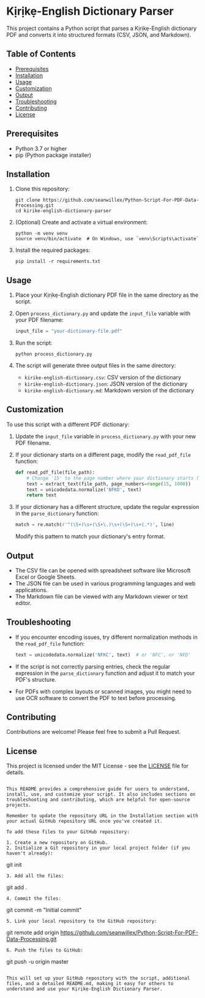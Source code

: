 # Kịrịkẹ-English Dictionary Parser

This project contains a Python script that parses a Kịrịkẹ-English dictionary PDF and converts it into structured formats (CSV, JSON, and Markdown).

## Table of Contents

- [Prerequisites](#prerequisites)
- [Installation](#installation)
- [Usage](#usage)
- [Customization](#customization)
- [Output](#output)
- [Troubleshooting](#troubleshooting)
- [Contributing](#contributing)
- [License](#license)

## Prerequisites

- Python 3.7 or higher
- pip (Python package installer)

## Installation

1. Clone this repository:
   ```
   git clone https://github.com/seanwillex/Python-Script-For-PDF-Data-Processing.git
   cd kirike-english-dictionary-parser
   ```

2. (Optional) Create and activate a virtual environment:
   ```
   python -m venv venv
   source venv/bin/activate  # On Windows, use `venv\Scripts\activate`
   ```

3. Install the required packages:
   ```
   pip install -r requirements.txt
   ```

## Usage

1. Place your Kịrịkẹ-English dictionary PDF file in the same directory as the script.

2. Open `process_dictionary.py` and update the `input_file` variable with your PDF filename:

   ```python
   input_file = "your-dictionary-file.pdf"
   ```

3. Run the script:
   ```
   python process_dictionary.py
   ```

4. The script will generate three output files in the same directory:
   - `kirike-english-dictionary.csv`: CSV version of the dictionary
   - `kirike-english-dictionary.json`: JSON version of the dictionary
   - `kirike-english-dictionary.md`: Markdown version of the dictionary

## Customization

To use this script with a different PDF dictionary:

1. Update the `input_file` variable in `process_dictionary.py` with your new PDF filename.

2. If your dictionary starts on a different page, modify the `read_pdf_file` function:

   ```python
   def read_pdf_file(file_path):
       # Change '15' to the page number where your dictionary starts (0-indexed)
       text = extract_text(file_path, page_numbers=range(15, 1000))
       text = unicodedata.normalize('NFKD', text)
       return text
   ```

3. If your dictionary has a different structure, update the regular expression in the `parse_dictionary` function:

   ```python
   match = re.match(r'^(\S+)\s+(\S+\.)\s+(\S+)\s+(.*)', line)
   ```

   Modify this pattern to match your dictionary's entry format.

## Output

- The CSV file can be opened with spreadsheet software like Microsoft Excel or Google Sheets.
- The JSON file can be used in various programming languages and web applications.
- The Markdown file can be viewed with any Markdown viewer or text editor.

## Troubleshooting

- If you encounter encoding issues, try different normalization methods in the `read_pdf_file` function:
  ```python
  text = unicodedata.normalize('NFKC', text)  # or 'NFC', or 'NFD'
  ```

- If the script is not correctly parsing entries, check the regular expression in the `parse_dictionary` function and adjust it to match your PDF's structure.

- For PDFs with complex layouts or scanned images, you might need to use OCR software to convert the PDF to text before processing.

## Contributing

Contributions are welcome! Please feel free to submit a Pull Request.

## License

This project is licensed under the MIT License - see the [LICENSE](LICENSE) file for details.
```

This README provides a comprehensive guide for users to understand, install, use, and customize your script. It also includes sections on troubleshooting and contributing, which are helpful for open-source projects.

Remember to update the repository URL in the Installation section with your actual GitHub repository URL once you've created it.

To add these files to your GitHub repository:

1. Create a new repository on GitHub.
2. Initialize a Git repository in your local project folder (if you haven't already):
   ```
   git init
   ```
3. Add all the files:
   ```
   git add .
   ```
4. Commit the files:
   ```
   git commit -m "Initial commit"
   ```
5. Link your local repository to the GitHub repository:
   ```
   git remote add origin https://github.com/seanwillex/Python-Script-For-PDF-Data-Processing.git
   ```
6. Push the files to GitHub:
   ```
   git push -u origin master
   ```

This will set up your GitHub repository with the script, additional files, and a detailed README.md, making it easy for others to understand and use your Kịrịkẹ-English Dictionary Parser.
